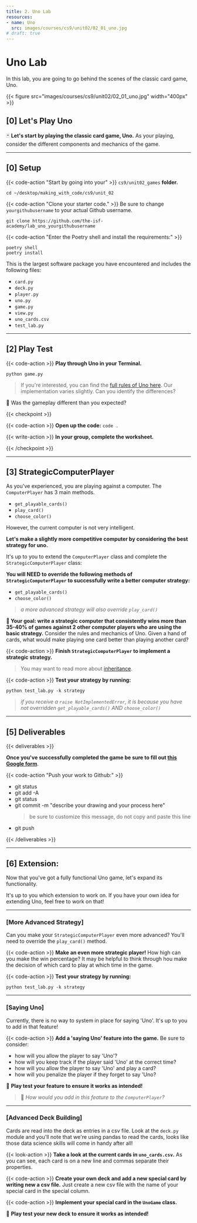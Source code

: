 ```yaml
---
title: 2. Uno Lab
resources:
- name: Uno
  src: images/courses/cs9/unit02/02_01_uno.jpg
# draft: true
---
```


# Uno Lab

In this lab, you are going to go behind the scenes of the classic card game, Uno.

{{< figure src="images/courses/cs9/unit02/02_01_uno.jpg" width="400px" >}}

## [0] Let's Play Uno

🃏 **Let's start by playing the classic card game, Uno.** As your playing, consider the different components and mechanics of the game. 

---

## [0] Setup

{{< code-action "Start by going into your" >}} `cs9/unit02_games` **folder.**
```shell
cd ~/desktop/making_with_code/cs9/unit_02
```

{{< code-action "Clone your starter code." >}} Be sure to change `yourgithubusername` to your actual Github username.
```shell
git clone https://github.com/the-isf-academy/lab_uno_yourgithubusername
```


{{< code-action "Enter the Poetry shell and install the requirements:" >}}
```shell
poetry shell
poetry install
```

This is the largest software package you have encountered and includes the following files:
- `card.py`
- `deck.py`
- `player.py`
- `uno.py`
- `game.py`
- `view.py`
- `uno_cards.csv`
- `test_lab.py`

---

## [2] Play Test


{{< code-action >}} **Play through Uno in your Terminal.** 

```shell
python game.py
```

> If you're interested, you can find the [full rules of Uno here](http://play-k.kaserver5.org/Uno.html). Our implementation varies slightly. Can you identify the differences?

🤔 Was the gameplay different than you expected? 



{{< checkpoint >}}

{{< code-action >}} **Open up the code:** `code .`

{{< write-action >}} **In your group, complete the worksheet.**

{{< /checkpoint >}}


---

## [3] StrategicComputerPlayer 

As you've experienced, you are playing against a computer. The `ComputerPlayer` has 3 main methods.
- `get_playable_cards()`
- `play_card()`
- `choose_color()` 

However, the current computer is not very intelligent. 
  
**Let's make a slightly more competitive computer by considering the best strategy for uno.** 

It's up to you to extend the `ComputerPlayer` class and complete the `StrategicComputerPlayer` class:

**You will NEED to override the following methods of `StrategicComputerPlayer` to successfully write a better computer strategy:**
- `get_playable_cards()`
- `choose_color()`
> *a more advanced strategy will also override `play_card()`*

**🤔 Your goal: write a strategic computer that consistently wins more than 35-40% of games against 2 other computer players who are using the basic strategy.** Consider the rules and mechanics of Uno. Given a hand of cards, what would make playing one card better than playing another card? 



{{< code-action >}} **Finish `StrategicComputerPlayer` to implement a strategic strategy.**
> You may want to read more about [inheritance](http://programarcadegames.com/index.php?chapter=introduction_to_classes&lang=en#section_12_6).

{{< code-action >}} **Test your strategy by running:**
```shell
python test_lab.py -k strategy
```
> *if you receive a `raise NotImplementedError`, it is because you have not overridden `get_playable_cards()` AND `choose_color()`*

---

## [5] Deliverables

{{< deliverables  >}}

**Once you've successfully completed the game be sure to fill out [this Google form](https://docs.google.com/forms/d/e/1FAIpQLSeQKG6s2Z7LpDZHpKG3deH4IiPFg9Uoz8GcyYnN39fornqd3A/viewform?usp=sf_link)**.


{{< code-action "Push your work to Github:" >}}
- git status
- git add -A
- git status
- git commit -m "describe your drawing and your process here"
  > be sure to customize this message, do not copy and paste this line
- git push

{{< /deliverables >}}


---


## [6] Extension:

Now that you've got a fully functional Uno game, let's expand its functionality. 

It's up to you which extension to work on. If you have your own idea for extending Uno, feel free to work on that!

---

### [More Advanced Strategy]

Can you make your `StrategicComputerPlayer` even more advanced?  You'll need to override the `play_card()` method.

{{< code-action >}} **Make an even more strategic player!** How high can you make the win percentage? It may be helpful to think through hou make the decision of which card to play at which time in the game. 

{{< code-action >}} **Test your strategy by running:**
```shell
python test_lab.py -k strategy
```

---

### [Saying Uno]

Currently, there is no way to system in place for saying 'Uno'. It's up to you to add in that feature!

{{< code-action >}} **Add a 'saying Uno' feature into the game.** Be sure to consider:
- how will you allow the player to say 'Uno'?
- how will you keep track if the player said 'Uno' at the correct time? 
- how will you allow the player to say 'Uno' and play a card? 
- how will you penalize the player if they forget to say 'Uno? 

👾 **Play test your feature to ensure it works as intended!** 
> 🤔 *How would you add in this feature to the `ComputerPlayer`?*
---

### [Advanced Deck Building]

Cards are read into the deck as entries in a csv file. Look at the `deck.py` module and you'll note that we're using pandas to read the cards, looks like those data science skills will come in handy after all!

{{< look-action >}} **Take a look at the current cards in `uno_cards.csv`.** As you can see, each card is on a new line and commas separate their properties. 

{{< code-action >}} **Create your own deck and add a new special card by writing new a csv file.** Just create a new csv file with the name of your special card in the special column.

{{< code-action >}} **Implement your special card in the `UnoGame` class.**

👾 **Play test your new deck to ensure it works as intended!** 




 <!-- Fortunately, [Uno's functionality is well documented](https://cs.fablearn.org/docs/uno/index.html).

- [Game](https://cs.fablearn.org/docs/uno/game.html#game.UnoGame)
- [View](https://cs.fablearn.org/docs/uno/view.html#view.TerminalView)
- [Card](https://cs.fablearn.org/docs/uno/card.html#card.Card)
- [Deck](https://cs.fablearn.org/docs/uno/deck.html#deck.Deck)
- [Player](https://cs.fablearn.org/docs/uno/player.html#player.Player)
    - [HumanPlayer](https://cs.fablearn.org/docs/uno/player.html#player.HumanPlayer)
    - [ComputerPlayer](https://cs.fablearn.org/docs/uno/player.html#player.ComputerPlayer)
        - [RandomComputerPlayer](https://cs.fablearn.org/docs/uno/player.html#player.RandomComputerPlayer)
        - [StudentComputerPlayer](https://cs.fablearn.org/docs/uno/player.html#player.StudentComputerPlayer) -->


